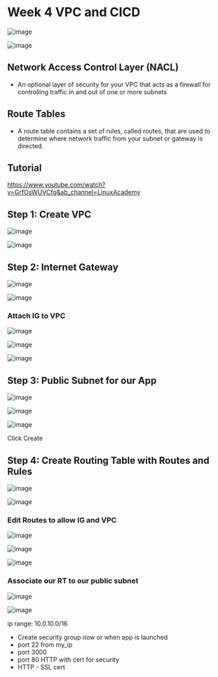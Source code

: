# Week 4 VPC and CICD


![image](https://user-images.githubusercontent.com/14828358/144827863-ddaba37f-9d3e-4eb1-b0e4-bdfd8f9afb0f.png)





![image](https://user-images.githubusercontent.com/14828358/144831914-f1084794-2c5e-48b0-9234-91d4669ea713.png)




## Network Access Control Layer (NACL)

  * An optional layer of security for your VPC that acts as a firewall for controlling traffic in and out of one or more subnets 

## Route Tables

  * A route table contains a set of rules, called routes, that are used to determine where network traffic from your subnet or gateway is directed.


## Tutorial

https://www.youtube.com/watch?v=GrfOsWUVCfg&ab_channel=LinuxAcademy



## Step 1: Create VPC

![image](https://user-images.githubusercontent.com/14828358/144840323-1f9e2b09-df56-4b13-8407-e36f99f61d00.png)


![image](https://user-images.githubusercontent.com/14828358/144840500-f9d4342f-f335-423d-a030-e2658ec21c0f.png)




## Step 2: Internet Gateway

![image](https://user-images.githubusercontent.com/14828358/144841478-6b7d42d3-bef3-42fa-afa9-68d3d51c2d6a.png)

![image](https://user-images.githubusercontent.com/14828358/144841550-ccbe215b-e849-45ff-9e5b-dd874074182c.png)


### Attach IG to VPC

![image](https://user-images.githubusercontent.com/14828358/144841674-5650a013-ed3c-479a-a46a-b60795647613.png)

![image](https://user-images.githubusercontent.com/14828358/144841701-bbe605ff-db6c-463f-9d2c-615ee3c599b2.png)

![image](https://user-images.githubusercontent.com/14828358/144841790-926324ba-8efe-4f51-95a7-62ee8ada10eb.png)

## Step 3: Public Subnet for our App

![image](https://user-images.githubusercontent.com/14828358/144841843-33517f17-11c3-4289-895f-d8b5ae6be6aa.png)

![image](https://user-images.githubusercontent.com/14828358/144841886-741e1587-251f-4f7a-a343-132022b8a72d.png)

![image](https://user-images.githubusercontent.com/14828358/144842150-d54fe3b0-844e-45ba-8c21-6a54e5ad9e40.png)

Click Create


## Step 4: Create Routing Table with Routes and Rules

![image](https://user-images.githubusercontent.com/14828358/144842227-5aa0a09c-dbf7-4f7b-9094-02d5692084fb.png)

![image](https://user-images.githubusercontent.com/14828358/144842356-199499aa-4d85-4b9a-a8ad-f20524691950.png)

### Edit Routes to allow IG and VPC

![image](https://user-images.githubusercontent.com/14828358/144842649-3e252b02-7b5c-4f06-a70d-4b76a5bf024f.png)


![image](https://user-images.githubusercontent.com/14828358/144842744-e351fe97-05b3-404d-a575-89a8b3ba04c7.png)


![image](https://user-images.githubusercontent.com/14828358/144842902-0b4b8fef-25b1-46d0-9b9a-b79ad0bbcf1d.png)



### Associate our RT to our public subnet

![image](https://user-images.githubusercontent.com/14828358/144842991-89c03648-3051-416a-bf2c-914d19fc9aa2.png)

![image](https://user-images.githubusercontent.com/14828358/144843039-020aa940-23a0-443b-ba3e-e4ec00e06eea.png)
















ip range: 10.0.10.0/16

- Create security group now or when app is launched
- port 22 from my_ip
- port 3000
- port 80 HTTP with cert for security
- HTTP - SSL cert







